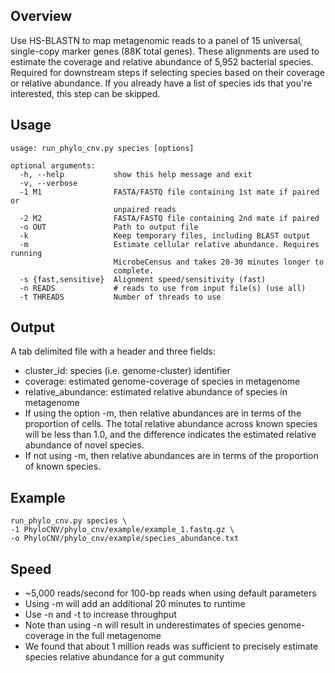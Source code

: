 ## Overview
Use HS-BLASTN to map metagenomic reads to a panel of 15 universal, single-copy marker genes (88K total genes). 
These alignments are used to estimate the coverage and relative abundance of 5,952 bacterial species.
Required for downstream steps if selecting species based on their coverage or relative abundance. 
If you already have a list of species ids that you're interested, this step can be skipped.

## Usage
```
usage: run_phylo_cnv.py species [options]

optional arguments:
  -h, --help           show this help message and exit
  -v, --verbose
  -1 M1                FASTA/FASTQ file containing 1st mate if paired or
                       unpaired reads
  -2 M2                FASTA/FASTQ file containing 2nd mate if paired
  -o OUT               Path to output file
  -k                   Keep temporary files, including BLAST output
  -m                   Estimate cellular relative abundance. Requires running
                       MicrobeCensus and takes 20-30 minutes longer to
                       complete.
  -s {fast,sensitive}  Alignment speed/sensitivity (fast)
  -n READS             # reads to use from input file(s) (use all)
  -t THREADS           Number of threads to use
```

## Output
A tab delimited file with a header and three fields:
* cluster_id: species (i.e. genome-cluster) identifier
* coverage: estimated genome-coverage of species in metagenome
* relative_abundance: estimated relative abundance of species in metagenome  
 * If using the option -m, then relative abundances are in terms of the proportion of cells. The total relative abundance across known species will be less than 1.0, and the difference indicates the estimated relative abundance of novel species.  
 * If not using -m, then relative abundances are in terms of the proportion of known species.

## Example
```
run_phylo_cnv.py species \
-1 PhyloCNV/phylo_cnv/example/example_1.fastq.gz \
-o PhyloCNV/phylo_cnv/example/species_abundance.txt
```

## Speed
* ~5,000 reads/second for 100-bp reads when using default parameters
* Using -m will add an additional 20 minutes to runtime
* Use -n and -t to increase throughput
* Note than using -n will result in underestimates of species genome-coverage in the full metagenome
* We found that about 1 million reads was sufficient to precisely estimate species relative abundance for a gut community
